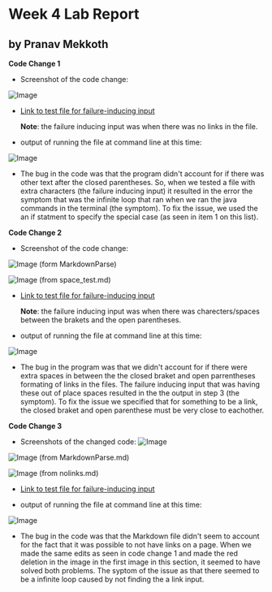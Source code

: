 # Week 4 Lab Report 
## by Pranav Mekkoth

**Code Change 1**

* Screenshot of the code change:

![Image](https://user-images.githubusercontent.com/97641097/151302386-30e2f546-0172-4150-9ccc-6bfa9aebaffc.png)

* [Link to test file for failure-inducing input](https://github.com/pranavMekkoth1/markdown-parse/blob/bc2603ca1251634dfa68e90b4413688fff583712/links_with_extra_chars.md)

  **Note**: the failure inducing input was when there was no links in the file.

* output of running the file at command line at this time:

![Image](https://user-images.githubusercontent.com/97641097/151314429-b202b182-e7fe-4d89-83f1-4c80711552b2.png)

*  The bug in the code was that the program didn't account for if there was other text after the closed parentheses. So, when we tested a file with extra characters (the failure inducing input) it resulted in the error the symptom that was the infinite loop that ran when we ran the java commands in the terminal (the symptom). To fix the issue, we used the an if statment to specify the special case (as seen in item 1 on this list).


**Code Change 2**

* Screenshot of the code change:

![Image](https://user-images.githubusercontent.com/97641097/151305788-d5b371c8-e731-4786-874d-f7ef42388e05.png) (form MarkdownParse)

![Image](https://user-images.githubusercontent.com/97641097/151313113-6597c9f5-b72d-44cf-a0e8-6d057f1a583b.png) (from space_test.md)

* [Link to test file for failure-inducing input](https://github.com/pranavMekkoth1/markdown-parse/blob/bc2603ca1251634dfa68e90b4413688fff583712/space_test.md)

  **Note**: the failure inducing input was when there was charecters/spaces between the brakets and the open parentheses.
 
* output of running the file at command line at this time:

![Image](https://user-images.githubusercontent.com/97641097/151311880-875d48a4-3e49-42e3-8b77-89e5a73e8d1c.png)

*  The bug in the program was that we didn't account for if there were extra spaces in between the the closed braket and open parrentheses formating of links in the files. The failure inducing input that was having these out of place spaces resulted in the the output in step 3 (the symptom). To fix the issue we specified that for something to be a link, the closed braket and open parenthese must be very close to eachother.

**Code Change 3**

*  Screenshots of the changed code:
![Image](https://user-images.githubusercontent.com/97641097/151302386-30e2f546-0172-4150-9ccc-6bfa9aebaffc.png)

![Image](https://user-images.githubusercontent.com/97641097/151315359-b7bf0671-5cc2-4506-8815-5ecd7d0dbcb1.png) (from MarkdownParse.md)

![Image](https://user-images.githubusercontent.com/97641097/151312525-dc75a7ea-e4d3-44b9-9189-8ee045d877d9.png) (from nolinks.md)

* [Link to test file for failure-inducing input](https://github.com/pranavMekkoth1/markdown-parse/blob/bc2603ca1251634dfa68e90b4413688fff583712/nolinks.md)

* output of running the file at command line at this time:

![Image](https://user-images.githubusercontent.com/97641097/151304327-3c55daae-4641-4285-abea-2ee2deb7e392.png)

* The bug in the code was that the Markdown file didn't seem to account for the fact that it was possible to not have links on a page. When we made the same edits as seen in code change 1 and made the red deletion in the image in the first image in this section, it seemed to have solved both problems. The syptom of the issue as that there seemed to be a infinite loop caused by not finding the a link input.
